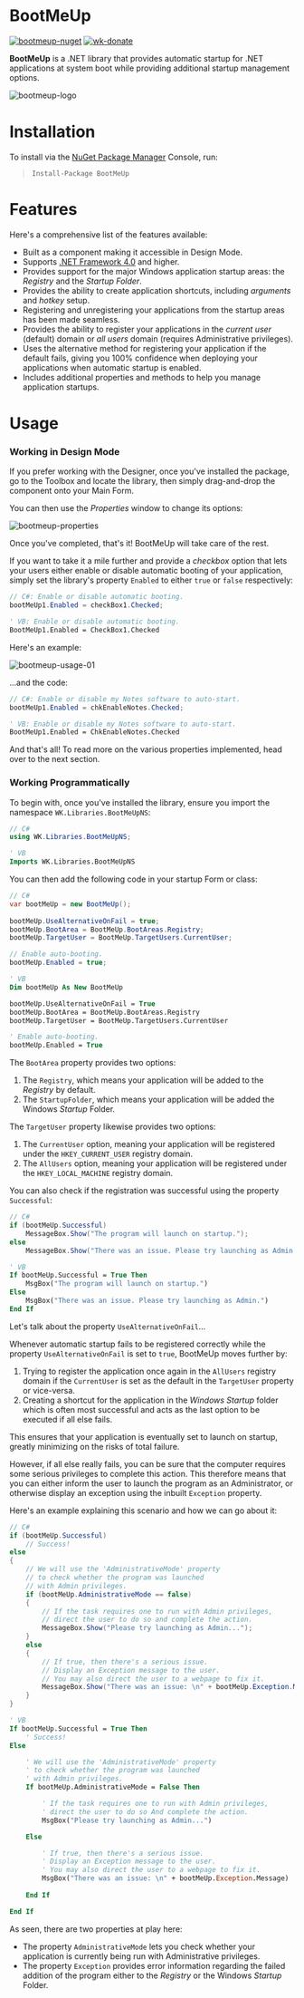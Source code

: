# BootMeUp
[![bootmeup-nuget](https://img.shields.io/badge/NuGet-1.0.0-brightgreen.svg)](https://www.nuget.org/packages/BootMeUp/) [![wk-donate](https://img.shields.io/badge/Donate-PayPal-blue.svg)](https://www.paypal.com/cgi-bin/webscr?cmd=_s-xclick&hosted_button_id=DJ8D9CE8BWA3J&source=url)

**BootMeUp** is a .NET library that provides automatic startup for .NET applications at system boot while providing additional startup management options.

![bootmeup-logo](Assets/bootmeup-logo.png)

# Installation 
To install via the [NuGet Package Manager](https://www.nuget.org/packages/BootMeUp/) Console, run:

> `Install-Package BootMeUp`

# Features
Here's a comprehensive list of the features available:

- Built as a component making it accessible in Design Mode.
- Supports [.NET Framework 4.0](https://www.microsoft.com/en-us/download/details.aspx?id=17718) and higher.
- Provides support for the major Windows application startup areas: the *Registry* and the *Startup Folder*.
- Provides the ability to create application shortcuts, including *arguments* and *hotkey* setup.
- Registering and unregistering your applications from the startup areas has been made seamless.
- Provides the ability to register your applications in the *current user* (default) domain or *all users* domain (requires Administrative privileges).
- Uses the alternative method for registering your application if the default fails, giving you 100% confidence when deploying your applications when automatic startup is enabled.
- Includes additional properties and methods to help you manage application startups.

# Usage
### Working in Design Mode
If you prefer working with the Designer, once you've installed the package, go to the Toolbox and locate the library, then simply drag-and-drop the component onto your Main Form.

You can then use the *Properties* window to change its options:

![bootmeup-properties](Assets/bootmeup-properties.png)

Once you've completed, that's it! BootMeUp will take care of the rest.

If you want to take it a mile further and provide a *checkbox* option that lets your users either enable or disable automatic booting of your application, simply set the library's property `Enabled` to either `true` or `false` respectively:

```c#
// C#: Enable or disable automatic booting.
bootMeUp1.Enabled = checkBox1.Checked;
```

```vb
' VB: Enable or disable automatic booting.
BootMeUp1.Enabled = CheckBox1.Checked
```

Here's an example:

![bootmeup-usage-01](Assets/bootmeup-usage-01.gif)

...and the code:

```c#
// C#: Enable or disable my Notes software to auto-start.
bootMeUp1.Enabled = chkEnableNotes.Checked;
```

```vb
' VB: Enable or disable my Notes software to auto-start.
BootMeUp1.Enabled = ChkEnableNotes.Checked
```

And that's all! To read more on the various properties implemented, head over to the next section.

### Working Programmatically

To begin with, once you've installed the library, ensure you import the namespace `WK.Libraries.BootMeUpNS`:

```c#
// C#
using WK.Libraries.BootMeUpNS;
```

```vb
' VB
Imports WK.Libraries.BootMeUpNS
```

You can then add the following code in your startup Form or class:

```c#
// C#
var bootMeUp = new BootMeUp();
            
bootMeUp.UseAlternativeOnFail = true;
bootMeUp.BootArea = BootMeUp.BootAreas.Registry;
bootMeUp.TargetUser = BootMeUp.TargetUsers.CurrentUser;

// Enable auto-booting.
bootMeUp.Enabled = true;
```

```vb
' VB
Dim bootMeUp As New BootMeUp

bootMeUp.UseAlternativeOnFail = True
bootMeUp.BootArea = BootMeUp.BootAreas.Registry
bootMeUp.TargetUser = BootMeUp.TargetUsers.CurrentUser

' Enable auto-booting.
bootMeUp.Enabled = True
```

The `BootArea` property provides two options:

1. The `Registry`, which means your application will be added to the *Registry* by default.
2. The `StartupFolder`, which means your application will be added the Windows *Startup* Folder.

The `TargetUser` property likewise provides two options:

1. The `CurrentUser` option, meaning your application will be registered under the `HKEY_CURRENT_USER` registry domain.
2. The `AllUsers` option, meaning your application will be registered under the `HKEY_LOCAL_MACHINE` registry domain.

You can also check if the registration was successful using the property `Successful`:

```c#
// C#
if (bootMeUp.Successful)
    MessageBox.Show("The program will launch on startup.");
else
    MessageBox.Show("There was an issue. Please try launching as Admin.");
```

```vb
' VB
If bootMeUp.Successful = True Then
    MsgBox("The program will launch on startup.")
Else
    MsgBox("There was an issue. Please try launching as Admin.")
End If
```

Let's talk about the property `UseAlternativeOnFail`...

Whenever automatic startup fails to be registered correctly while the property `UseAlternativeOnFail` is set to `true`, BootMeUp moves further by:

1. Trying to register the application once again in the `AllUsers` registry domain if the `CurrentUser` is set as the default in the `TargetUser` property or vice-versa.
2. Creating a shortcut for the application in the *Windows Startup* folder which is often most successful and acts as the last option to be executed if all else fails.

This ensures that your application is eventually set to launch on startup, greatly minimizing on the risks of total failure.

However, if all else really fails, you can be sure that the computer requires some serious privileges to complete this action. This therefore means that you can either inform the user to launch the program as an Administrator, or otherwise display an exception using the inbuilt `Exception` property. 

Here's an example explaining this scenario and how we can go about it:

```c#
// C#
if (bootMeUp.Successful)
    // Success!
else
{
    // We will use the 'AdministrativeMode' property
    // to check whether the program was launched
    // with Admin privileges.
    if (bootMeUp.AdministrativeMode == false)
    {
        // If the task requires one to run with Admin privileges,
        // direct the user to do so and complete the action.
        MessageBox.Show("Please try launching as Admin...");
    }
    else
    {
        // If true, then there's a serious issue.
        // Display an Exception message to the user.
        // You may also direct the user to a webpage to fix it.
        MessageBox.Show("There was an issue: \n" + bootMeUp.Exception.Message)
    }
}
```

```vb
' VB
If bootMeUp.Successful = True Then
    ' Success!
Else

    ' We will use the 'AdministrativeMode' property
    ' to check whether the program was launched
    ' with Admin privileges.
    If bootMeUp.AdministrativeMode = False Then

        ' If the task requires one to run with Admin privileges,
        ' direct the user to do so And complete the action.
        MsgBox("Please try launching as Admin...")

    Else

        ' If true, then there's a serious issue.
        ' Display an Exception message to the user.
        ' You may also direct the user to a webpage to fix it.
        MsgBox("There was an issue: \n" + bootMeUp.Exception.Message)
        
    End If

End If
```

As seen, there are two properties at play here:

- The property `AdministrativeMode` lets you check whether your application is currently being run with Administrative privileges.
- The property `Exception` provides error information regarding the failed addition of the program either to the *Registry* or the Windows *Startup* Folder.


